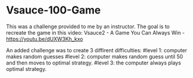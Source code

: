 # Vsauce-100-Game
This was a challenge provided to me by an instructor.
The goal is to recreate the game in this video:
  Vsauce2 - A Game You Can Always Win - https://youtu.be/dUXW3Kh_kxo
  
An added challenge was to create 3 diffirent difficulties:
  #level 1: computer makes random guesses
  #level 2: computer makes random guess until 50 and then moves to optimal strategy.
  #level 3: the computer always plays optimal strategy.
